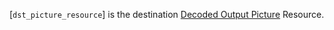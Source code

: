 [`dst_picture_resource`] is the destination
[Decoded Output Picture](https://www.khronos.org/registry/vulkan/specs/1.3-extensions/html/vkspec.html#decoded-output-picture) Resource.